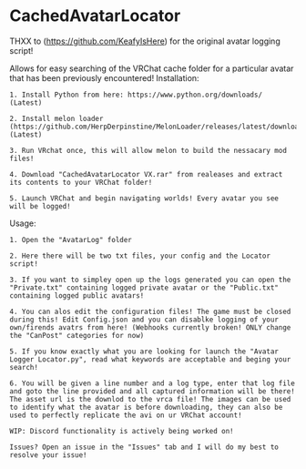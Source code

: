 # CachedAvatarLocator

THXX to (https://github.com/KeafyIsHere) for the original avatar logging script!

Allows for easy searching of the VRChat cache folder for a particular avatar that has been previously encountered!
Installation:

	1. Install Python from here: https://www.python.org/downloads/ (Latest)
	
	2. Install melon loader (https://github.com/HerpDerpinstine/MelonLoader/releases/latest/download/MelonLoader.Installer.exe) (Latest)
	
	3. Run VRchat once, this will allow melon to build the nessacary mod files!
	
	4. Download "CachedAvatarLocator VX.rar" from realeases and extract its contents to your VRChat folder!
	
	5. Launch VRChat and begin navigating worlds! Every avatar you see will be logged!
	
Usage:

	1. Open the "AvatarLog" folder
	
	2. Here there will be two txt files, your config and the Locator script!
	
	3. If you want to simpley open up the logs generated you can open the "Private.txt" containing logged private avatar or the "Public.txt" containing logged public avatars!
	
	4. You can alos edit the configuration files! The game must be closed during this! Edit Config.json and you can disablke logging of your own/firends avatrs from here! (Webhooks currently broken! ONLY change the "CanPost" categories for now)
	
	5. If you know exactly what you are looking for launch the "Avatar Logger Locator.py", read what keywords are acceptable and beging your search!
	
	6. You will be given a line number and a log type, enter that log file and goto the line provided and all captured information will be there! The asset url is the downlod to the vrca file! The images can be used to identify what the avatar is before downloading, they can also be used to perfectly replicate the avi on ur VRChat account!
		
	WIP: Discord functionality is actively being worked on!
	 
	Issues? Open an issue in the "Issues" tab and I will do my best to resolve your issue!